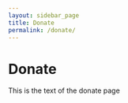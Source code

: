 ```yaml
---
layout: sidebar_page
title: Donate
permalink: /donate/
---
```


# Donate
This is the text of the donate page
